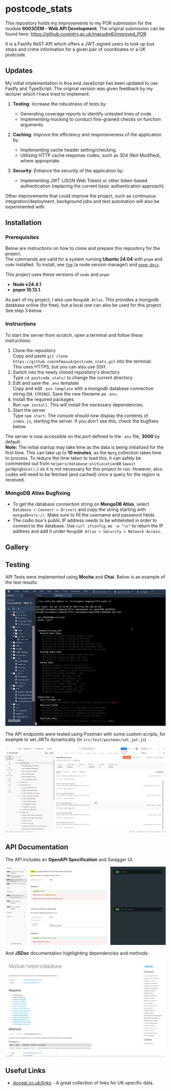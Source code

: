 # postcode_stats

This repository holds my improvements to my POR submission for the module **6003CEM - Web API Development**. The original submission can be found here: https://github.coventry.ac.uk/masudm6/improved_POR

It is a Fastify ReST API which offers a JWT-signed users to look up bus stops and crime information for a given pair of coordinates or a UK postcode.

## Updates

My initial implementation in Koa and JavaScript has been updated to use Fastfy and TypeScript. The original version was given feedback by my lecturer which I have tried to implement:

1. **Testing**: Increase the robustness of tests by:
    - Generating coverage reports to identify untested lines of code.
    - Implementing mocking to conduct fine-grained checks on function arguments.

2. **Caching**: Improve the efficiency and responsiveness of the application by:
    - Implementing cache header setting/checking.
    - Utilising HTTP cache response codes, such as 304 (Not Modified), where appropriate.

3. **Security**: Enhance the security of the application by:
    - Implementing JWT (JSON Web Token) or other token-based authentication (replacing the current basic authentication approach).

Other improvements that could improve the project, such as continuous integration/deployment, background jobs and test automation will also be experimented with.

## Installation

### Prerequisites

Below are instructions on how to clone and prepare this repository for the project.  
The commands are valid for a system running **Ubuntu 24.04** with `pnpm` and `node` installed. To install, see [`fnm`](https://github.com/Schniz/fnm) (a node version manager) and [`pnpm docs`](https://pnpm.io/installation).

This project uses these versions of `node` and `pnpm`:

- **Node v24.4.1**
- **pnpm 10.13.1**.

As part of my project, I also use `MongoDB Atlas`. This provides a mongodb database online (for free), but a local one can also be used for this project. See step 3 below.

### Instructions

To start the server from scratch, open a terminal and follow these instructions:

1. Clone the repository  
   Copy and paste `git clone https://github.com/mfmasud/postcode_stats.git` into the terminal.  
   This uses HTTPS, but you can also use SSH.
2. Switch into the newly cloned repository's directory  
   Type `cd postcode_stats/` to change the current directory.
3. Edit and save the `.env` template  
   Copy and edit `.env.template` with a mongodb database connection string (`DB_STRING`). Save the new filename as `.env`.
4. Install the required packages  
   Run `npm install`. This will install the necessary dependencies.
5. Start the server  
   Type `npm start`. The console should now display the contents of `index.js`, starting the server. If you don't see this, check the bugfixes below.

The server is now accessible on the port defined in the `.env` file, **3000** by default.  
**Note:** The initial startup may take time as the data is being initialized for the first time. This can take up to **10 minutes**, as the `Nptg` collection takes time to process. To reduce the time taken to load this, it can safely be commented out from `helpers/database~initLocationDB` (`await getNptgData();`) as it is not necessary for this project to run. However, atco codes will need to be fetched (and cached) once a query for the region is received.

### MongoDB Atlas Bugfixing

- To get the database connection string on **MongoDB Atlas**, select `Database > Connect > Drivers` and copy the string starting with `mongodb+srv://`. Make sure to fill the username and password fields.
- The codio box's public IP address needs to be whitelisted in order to connect to the database. Use `curl ifconfig.me -w "\n"` to return the IP address and add it under `MongoDB Atlas > Security > Network Access`.

## Gallery

## Testing

API Tests were implemented using **Mocha** and **Chai**. Below is an example of the test results:

![Mocha Test Results](./docs/images/6003cem_mocha.png)

The API endpoints were tested using Postman with some custom scripts, for example to set JWTs dynamically (in `src/test/postman/set_jwt.js`)

![Postman Test Results](./docs/images/6003cem_postman.png)

## API Documentation

The API includes an **OpenAPI Specification** and Swagger UI.

![OpenAPI Documentation](./docs/images/6003cem_openapi_specification.png)

And **JSDoc** documentation highlighting dependencies and methods:

![JSDoc Documentation](./docs/images/6003cem_jsdoc.png)

## Useful Links

- [doogal.co.uk/links](https://www.doogal.co.uk/links) - A great collection of links for UK-specific data.
